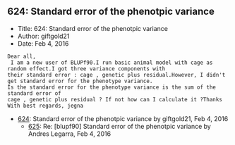 ## 624: Standard error of the phenotpic variance

- Title: 624: Standard error of the phenotpic variance
- Author: giftgold21
- Date: Feb 4, 2016

```
Dear all,
 I am a new user of BLUPf90.I run basic animal model with cage as random effect.I got three variance components with
their standard error : cage , genetic plus residual.However, I didn't get standard error for the phenotype variance.
Is the standard error for the phenotype variance is the sum of the standard error of 
cage , genetic plus residual ? If not how can I calculate it ?Thanks 
With best regards, jegna
```

- [624](0624.md): Standard error of the phenotpic variance by giftgold21, Feb 4, 2016
    - [625](0625.md): Re: [blupf90] Standard error of the phenotpic variance by Andres Legarra, Feb 4, 2016
